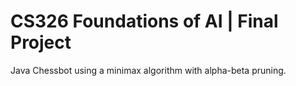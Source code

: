 # CS326 Foundations of AI | Final Project
Java Chessbot using a minimax algorithm with alpha-beta pruning.

